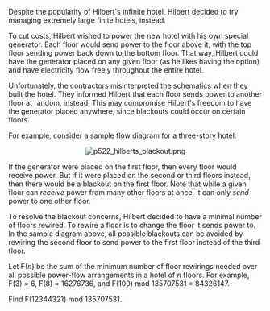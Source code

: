 <p>Despite the popularity of Hilbert's infinite hotel, Hilbert decided to try managing extremely large finite hotels, instead.</p> 

<p>To cut costs, Hilbert wished to power the new hotel with his own special generator. Each floor would send power to the floor above it, with the top floor sending power back down to the bottom floor. That way, Hilbert could have the generator placed on any given floor (as he likes having the option) and have electricity flow freely throughout the entire hotel.</p>

<p>Unfortunately, the contractors misinterpreted the schematics when they built the hotel. They informed Hilbert that each floor sends power to another floor at random, instead. This may compromise Hilbert's freedom to have the generator placed anywhere, since blackouts could occur on certain floors.</p>

<p>For example, consider a sample flow diagram for a three-story hotel:</p>

<p align="center"><img src="project/images/p522_hilberts_blackout.png" alt="p522_hilberts_blackout.png" /></p>

<p>If the generator were placed on the first floor, then every floor would receive power. But if it were placed on the second or third floors instead, then there would be a blackout on the first floor. Note that while a given floor can <i>receive</i> power from many other floors at once, it can only <i>send</i> power to one other floor.</p>

<p>To resolve the blackout concerns, Hilbert decided to have a minimal number of floors rewired. To rewire a floor is to change the floor it sends power to. In the sample diagram above, all possible blackouts can be avoided by rewiring the second floor to send power to the first floor instead of the third floor.</p>

<p>Let F(<var>n</var>) be the sum of the minimum number of floor rewirings needed over all possible power-flow arrangements in a hotel of <var>n</var> floors. For example, F(3) = 6, F(8) = 16276736, and F(100) mod 135707531 = 84326147.</p>

<p>Find F(12344321) mod 135707531.</p>
